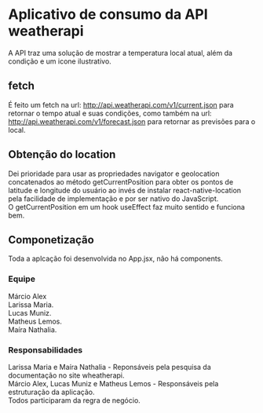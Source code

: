 # Aplicativo de consumo da API weatherapi

A API traz uma solução de mostrar a temperatura local atual, além da condição e um icone ilustrativo.

## fetch
É feito um fetch na url: http://api.weatherapi.com/v1/current.json para retornar o tempo atual e suas condições, como também na url: http://api.weatherapi.com/v1/forecast.json para retornar as previsões para o local.

## Obtenção do location
Dei prioridade para usar as propriedades navigator e geolocation concatenados ao método getCurrentPosition para obter os pontos de latitude e longitude do usuário ao invés de instalar react-native-location pela facilidade de implementação e por ser nativo do JavaScript. <br/>
O getCurrentPosition em um hook useEffect faz muito sentido e funciona bem.

## Componetização
Toda a aplcação foi desenvolvida no App.jsx, não há components.

### Equipe
Márcio Alex <br/>
Larissa Maria. <br/>
Lucas Muniz. <br/>
Matheus Lemos. <br/>
Maíra Nathalia. <br/>

### Responsabilidades
Larissa Maria e Maíra Nathalia - Reponsáveis pela pesquisa da documentação no site wheatherapi. <br/>
Márcio Alex, Lucas Muniz e Matheus Lemos - Responsáveis pela estruturação da aplicação. <br/>
Todos participaram da regra de negócio.
